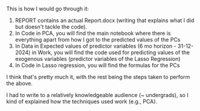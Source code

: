 This is how I would go through it:

1. REPORT contains an actual Report.docx (writing that explains what I did but doesn't tackle the code).
2. In Code in PCA, you will find the main notebook where there is everything apart from how I got to the predicted values of the PCs
3. In Data in Expected values of predictor variables (6 mo horizon - 31-12-2024) in Work, you will find the code used for predicting values of the exogenous variables (predictor variables of the Lasso Regression)
4. In Code in Lasso regression, you will find the formulas for the PCs

I think that's pretty much it, with the rest being the steps taken to perform the above.

I had to write to a relatively knowledgeable audience (~ undergrads), so I kind of explained how the techniques used work (e.g., PCA).
